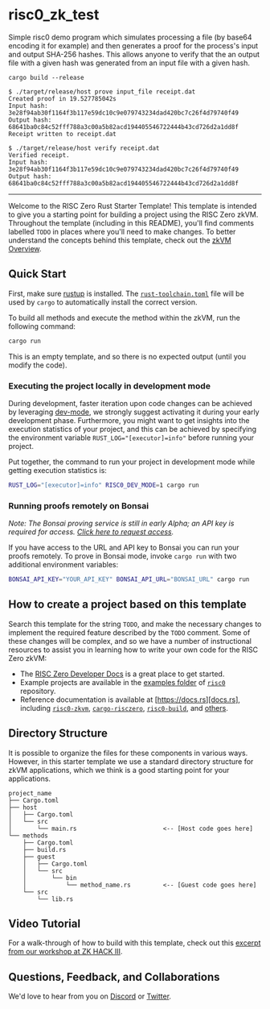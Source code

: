 # risc0_zk_test

Simple risc0 demo program which simulates processing a file (by base64 encoding it for example) and then generates a proof for the process's input and output SHA-256 hashes. This allows anyone to verify that the an output file with a given hash was generated from an input file with a given hash.

```
cargo build --release
```

```
$ ./target/release/host prove input_file receipt.dat
Created proof in 19.527785042s
Input hash:  3e28f94ab30f1164f3b117e59dc10c9e079743234dad420bc7c26f4d79740f49
Output hash: 68641ba0c84c52fff788a3c00a5b82acd194405546722444b43cd726d2a1dd8f
Receipt written to receipt.dat
```

```
$ ./target/release/host verify receipt.dat
Verified receipt.
Input hash:  3e28f94ab30f1164f3b117e59dc10c9e079743234dad420bc7c26f4d79740f49
Output hash: 68641ba0c84c52fff788a3c00a5b82acd194405546722444b43cd726d2a1dd8f
```

---

Welcome to the RISC Zero Rust Starter Template! This template is intended to
give you a starting point for building a project using the RISC Zero zkVM.
Throughout the template (including in this README), you'll find comments
labelled `TODO` in places where you'll need to make changes. To better
understand the concepts behind this template, check out the [zkVM
Overview][zkvm-overview].

## Quick Start

First, make sure [rustup] is installed. The
[`rust-toolchain.toml`][rust-toolchain] file will be used by `cargo` to
automatically install the correct version.

To build all methods and execute the method within the zkVM, run the following
command:

```bash
cargo run
```

This is an empty template, and so there is no expected output (until you modify
the code).

### Executing the project locally in development mode

During development, faster iteration upon code changes can be achieved by leveraging [dev-mode], we strongly suggest activating it during your early development phase. Furthermore, you might want to get insights into the execution statistics of your project, and this can be achieved by specifying the environment variable `RUST_LOG="[executor]=info"` before running your project.

Put together, the command to run your project in development mode while getting execution statistics is:

```bash
RUST_LOG="[executor]=info" RISC0_DEV_MODE=1 cargo run
```

### Running proofs remotely on Bonsai

_Note: The Bonsai proving service is still in early Alpha; an API key is
required for access. [Click here to request access][bonsai access]._

If you have access to the URL and API key to Bonsai you can run your proofs
remotely. To prove in Bonsai mode, invoke `cargo run` with two additional
environment variables:

```bash
BONSAI_API_KEY="YOUR_API_KEY" BONSAI_API_URL="BONSAI_URL" cargo run
```

## How to create a project based on this template

Search this template for the string `TODO`, and make the necessary changes to
implement the required feature described by the `TODO` comment. Some of these
changes will be complex, and so we have a number of instructional resources to
assist you in learning how to write your own code for the RISC Zero zkVM:

- The [RISC Zero Developer Docs][dev-docs] is a great place to get started.
- Example projects are available in the [examples folder][examples] of
  [`risc0`][risc0-repo] repository.
- Reference documentation is available at [https://docs.rs][docs.rs], including
  [`risc0-zkvm`][risc0-zkvm], [`cargo-risczero`][cargo-risczero],
  [`risc0-build`][risc0-build], and [others][crates].

## Directory Structure

It is possible to organize the files for these components in various ways.
However, in this starter template we use a standard directory structure for zkVM
applications, which we think is a good starting point for your applications.

```text
project_name
├── Cargo.toml
├── host
│   ├── Cargo.toml
│   └── src
│       └── main.rs                        <-- [Host code goes here]
└── methods
    ├── Cargo.toml
    ├── build.rs
    ├── guest
    │   ├── Cargo.toml
    │   └── src
    │       └── bin
    │           └── method_name.rs         <-- [Guest code goes here]
    └── src
        └── lib.rs
```

## Video Tutorial

For a walk-through of how to build with this template, check out this [excerpt
from our workshop at ZK HACK III][zkhack-iii].

## Questions, Feedback, and Collaborations

We'd love to hear from you on [Discord][discord] or [Twitter][twitter].

[bonsai access]: https://bonsai.xyz/apply
[cargo-risczero]: https://docs.rs/cargo-risczero
[crates]: https://github.com/risc0/risc0/blob/main/README.md#rust-binaries
[dev-docs]: https://dev.risczero.com
[dev-mode]: https://dev.risczero.com/api/zkvm/dev-mode
[discord]: https://discord.gg/risczero
[docs.rs]: https://docs.rs/releases/search?query=risc0
[examples]: https://github.com/risc0/risc0/tree/main/examples
[risc0-build]: https://docs.rs/risc0-build
[risc0-repo]: https://www.github.com/risc0/risc0
[risc0-zkvm]: https://docs.rs/risc0-zkvm
[rustup]: https://rustup.rs
[rust-toolchain]: rust-toolchain.toml
[twitter]: https://twitter.com/risczero
[zkvm-overview]: https://dev.risczero.com/zkvm
[zkhack-iii]: https://www.youtube.com/watch?v=Yg_BGqj_6lg&list=PLcPzhUaCxlCgig7ofeARMPwQ8vbuD6hC5&index=5
